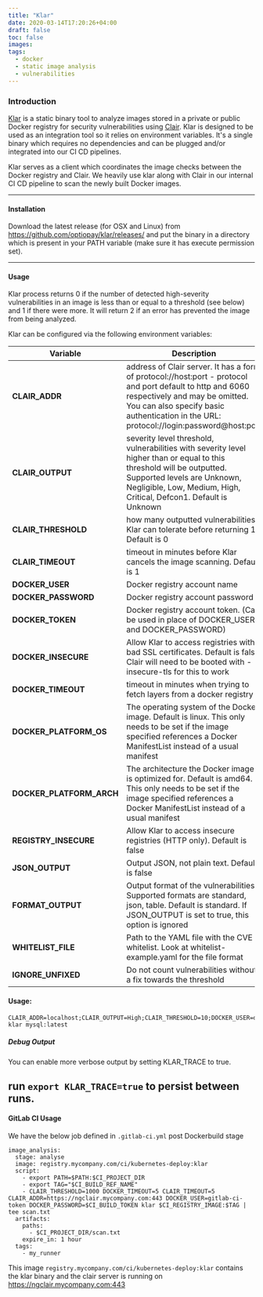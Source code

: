 ```yaml
---
title: "Klar"
date: 2020-03-14T17:20:26+04:00
draft: false
toc: false
images:
tags:
  - docker
  - static image analysis
  - vulnerabilities
---
```





### Introduction
[Klar](https://github.com/optiopay/klar) is a static binary tool to analyze images stored in a private or public Docker registry for security vulnerabilities using [Clair](https://github.com/coreos/clair). Klar is designed to be used as an integration tool so it relies on environment variables. It's a single binary which requires no dependencies and can be plugged and/or integrated into our CI CD pipelines.

Klar serves as a client which coordinates the image checks between the Docker registry and Clair. We heavily use klar along with Clair in our internal CI CD pipeline to scan the newly built Docker images.

---
#### Installation
Download the latest release (for OSX and Linux) from https://github.com/optiopay/klar/releases/ and put the binary in a directory which is present in your PATH variable (make sure it has execute permission set).

---
#### Usage
Klar process returns 0 if the number of detected high-severity vulnerabilities in an image is less than or equal to a threshold (see below) and 1 if there were more. It will return 2 if an error has prevented the image from being analyzed.

Klar can be configured via the following environment variables:


| Variable | Description |
|------|------|
|**CLAIR_ADDR** | address of Clair server. It has a form of protocol://host:port - protocol and port default to http and 6060 respectively and may be omitted. You can also specify basic authentication in the URL: protocol://login:password@host:port |
|**CLAIR_OUTPUT** | severity level threshold, vulnerabilities with severity level higher than or equal to this threshold will be outputted. Supported levels are Unknown, Negligible, Low, Medium, High, Critical, Defcon1. Default is Unknown |
|**CLAIR_THRESHOLD** | how many outputted vulnerabilities Klar can tolerate before returning 1. Default is 0 |
|**CLAIR_TIMEOUT** | timeout in minutes before Klar cancels the image scanning. Default is 1 |
|**DOCKER_USER** | Docker registry account name |
|**DOCKER_PASSWORD** | Docker registry account password |
|**DOCKER_TOKEN** | Docker registry account token. (Can be used in place of DOCKER_USER and DOCKER_PASSWORD) |
|**DOCKER_INSECURE** | Allow Klar to access registries with bad SSL certificates. Default is false. Clair will need to be booted with -insecure-tls for this to work |
|**DOCKER_TIMEOUT** | timeout in minutes when trying to fetch layers from a docker registry |
|**DOCKER_PLATFORM_OS** | The operating system of the Docker image. Default is linux. This only needs to be set if the image specified references a Docker ManifestList instead of a usual manifest |
|**DOCKER_PLATFORM_ARCH** | The architecture the Docker image is optimized for. Default is amd64. This only needs to be set if the image specified references a Docker ManifestList instead of a usual manifest |
|**REGISTRY_INSECURE** | Allow Klar to access insecure registries (HTTP only). Default is false |
|**JSON_OUTPUT** | Output JSON, not plain text. Default is false |
|**FORMAT_OUTPUT** | Output format of the vulnerabilities. Supported formats are standard, json, table. Default is standard. If JSON_OUTPUT is set to true, this option is ignored |
|**WHITELIST_FILE** | Path to the YAML file with the CVE whitelist. Look at whitelist-example.yaml for the file format|
|**IGNORE_UNFIXED** | Do not count vulnerabilities without a fix towards the threshold |

#### Usage:

```
CLAIR_ADDR=localhost;CLAIR_OUTPUT=High;CLAIR_THRESHOLD=10;DOCKER_USER=docker;DOCKER_PASSWORD=secret;
klar mysql:latest
```
##### Debug Output
You can enable more verbose output by setting KLAR_TRACE to true.

run `export KLAR_TRACE=true` to persist between runs.
---
#### GitLab CI Usage
We have the below job defined in `.gitlab-ci.yml` post Dockerbuild stage

```
image_analysis:
  stage: analyse
  image: registry.mycompany.com/ci/kubernetes-deploy:klar
  script:
    - export PATH=$PATH:$CI_PROJECT_DIR
    - export TAG="$CI_BUILD_REF_NAME"
    - CLAIR_THRESHOLD=1000 DOCKER_TIMEOUT=5 CLAIR_TIMEOUT=5 CLAIR_ADDR=https://ngclair.mycompany.com:443 DOCKER_USER=gitlab-ci-token DOCKER_PASSWORD=$CI_BUILD_TOKEN klar $CI_REGISTRY_IMAGE:$TAG | tee scan.txt
  artifacts:
    paths:
      - $CI_PROJECT_DIR/scan.txt
    expire_in: 1 hour
  tags:
    - my_runner

```

This image `registry.mycompany.com/ci/kubernetes-deploy:klar` contains the klar binary and the clair server is running on https://ngclair.mycompany.com:443
